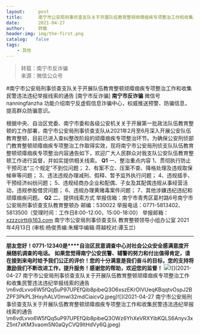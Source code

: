 ```yaml
---
layout:     post
title:      南宁市公安局刑事侦查支队关于开展队伍教育整顿顽瘴痼疾专项整治工作和收集民警违法违纪举报线索的通告
date:       2021-04-27
author:     转载
header-img: img/the-first.png
catalog:   false
tags:
    - 其他
---
```


<blockquote><p>转载：南宁市反诈骗<br>
来源：微信公众号</p></blockquote>

#南宁市公安局刑事侦查支队关于开展队伍教育整顿顽瘴痼疾专项整治工作和收集民警违法违纪举报线索的通告
[南宁市反诈骗]
**南宁市反诈骗**
微信号nanningfanzha
功能介绍南宁反虚假信息诈骗中心，权威推送预警、防骗信息，提高群众防骗意识。

根据中央、自治区党委、南宁市委和各级公安机关关于开展第一批政法队伍教育整顿的工作部署，南宁市公安局刑事侦查支队从2021年2月至6月深入开展公安队伍教育整顿，目前已进入查纠整改阶段的顽瘴痼疾专项整治环节。为确保公安刑侦部门教育整顿顽瘴痼疾专项整治工作取得实效，现将南宁市公安局刑侦支队队伍教育整顿顽瘴痼疾专项整治内容通告如下，欢迎广大人民群众对我支队公安队伍教育整顿工作进行监督，并如实提供相关线索。
**Q1**
一、整治重点内容
1、贯彻执行防止干预司法“三个规定”不到位问题；
2、有案不立、压案不查、降格处理及违规取保候审等问题；
3、违法违规办理减刑、假释、暂予监外执行问题；
4、违规插手、干预经济纠纷问题；
5、违规经商办企业和配偶、子女及其配偶违规从事经营活动，违规参股借贷问题；
6、违规办理黄赌毒案件问题；
7、其他涉嫌违纪违纪和顽瘴痼疾问题。
**Q2**
二、提供线索方式
举报信箱：南宁市青秀区葛村路6号南宁市公安局刑事侦查支队教育整顿办
邮编：530022
举报电话：0771-5813402、5813500（受理时间：工作日8:00-12:00，15:00-18:00）
举报邮箱：xzzzcjrtt@163.com
南宁市公安局刑事侦查支队
教育整顿领导小组办公室
2021年4月13日
(审核:杨俊责编:朱耀华编辑:蒋越校对:谭玉兰)
***
**朋友您好！0771-12340是****自治区民意调查中心对社会公众安全感满意度开展随机调查的电话。**
**如果您觉得南宁公安民警、辅警的努力和付出值得肯定，请在接到来电时给予我们公正的评价！您的十分满意是我们奋斗的目标，您的支持将激励我们不断改进工作，提升服务！感谢您的帮助，欢迎您的监督！**
![]({{site.baseurl}}/postimg/m6vdLvvo6W5fQq5uP97UPEfQib8pibeQ3OIeVDxD23H3A2hshm9VPKwY5lU5bLvcdcrPes5XplD3ibsbDFZwyKDqA.jpeg)![](2021-04-27
南宁市公安局刑事侦查支队关于开展队伍教育整顿顽瘴痼疾专项整治工作和收集民警违法违纪举报线索的通告\\m6vdLvvo6W5fQq5uP97UPEfQib8pibeQ3O6xszEKrOIVUeqKBqqtvOspJ2BZPF3PkPL3HxyhALV0mwl32mdCiaicvQ.jpeg)![](2021-04-27
南宁市公安局刑事侦查支队关于开展队伍教育整顿顽瘴痼疾专项整治工作和收集民警违法违纪举报线索的通告\\m6vdLvvo6W5fQq5uP97UPEfQib8pibeQ3OWz6YhXeVRXYibKQLS6Anyv3xZ5nt7xKM3vaom5N0aQyCVQ9ltHdVy6Q.jpeg)
